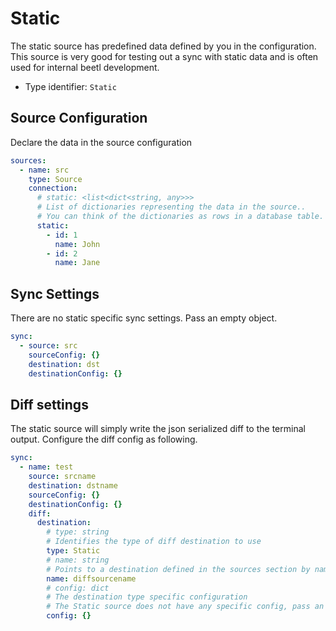 # Static
The static source has predefined data defined by you in the configuration.
This source is very good for testing out a sync with static data and is often used for internal beetl development.

- Type identifier: `Static`

## Source Configuration 
Declare the data in the source configuration
```yaml
sources:
  - name: src
    type: Source
    connection:
      # static: <list<dict<string, any>>>
      # List of dictionaries representing the data in the source..
      # You can think of the dictionaries as rows in a database table.
      static: 
        - id: 1
          name: John
        - id: 2
          name: Jane
```

## Sync Settings
There are no static specific sync settings. Pass an empty object.
```yaml
sync:
  - source: src
    sourceConfig: {}
    destination: dst
    destinationConfig: {}
```

## Diff settings
The static source will simply write the json serialized diff to the terminal output.
Configure the diff config as following.

```yaml
sync:
  - name: test
    source: srcname
    destination: dstname
    sourceConfig: {}
    destinationConfig: {}
    diff:
      destination: 
        # type: string
        # Identifies the type of diff destination to use
        type: Static
        # name: string
        # Points to a destination defined in the sources section by name
        name: diffsourcename
        # config: dict
        # The destination type specific configuration
        # The Static source does not have any specific config, pass an empty dict.
        config: {}
```
